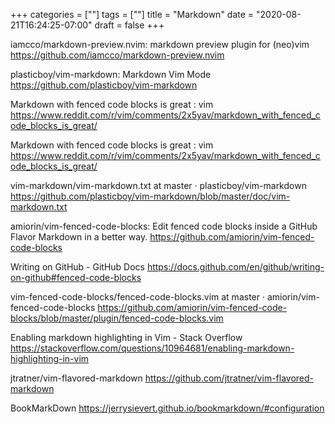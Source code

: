 +++
categories = [""]
tags = [""]
title = "Markdown"
date = "2020-08-21T16:24:25-07:00"
draft = false
+++

iamcco/markdown-preview.nvim: markdown preview plugin for (neo)vim
https://github.com/iamcco/markdown-preview.nvim

plasticboy/vim-markdown: Markdown Vim Mode
https://github.com/plasticboy/vim-markdown

Markdown with fenced code blocks is great : vim
https://www.reddit.com/r/vim/comments/2x5yav/markdown_with_fenced_code_blocks_is_great/

Markdown with fenced code blocks is great : vim
https://www.reddit.com/r/vim/comments/2x5yav/markdown_with_fenced_code_blocks_is_great/

vim-markdown/vim-markdown.txt at master · plasticboy/vim-markdown
https://github.com/plasticboy/vim-markdown/blob/master/doc/vim-markdown.txt

amiorin/vim-fenced-code-blocks: Edit fenced code blocks inside a GitHub Flavor Markdown in a better way.
https://github.com/amiorin/vim-fenced-code-blocks

Writing on GitHub - GitHub Docs
https://docs.github.com/en/github/writing-on-github#fenced-code-blocks

vim-fenced-code-blocks/fenced-code-blocks.vim at master · amiorin/vim-fenced-code-blocks
https://github.com/amiorin/vim-fenced-code-blocks/blob/master/plugin/fenced-code-blocks.vim

Enabling markdown highlighting in Vim - Stack Overflow
https://stackoverflow.com/questions/10964681/enabling-markdown-highlighting-in-vim

jtratner/vim-flavored-markdown
https://github.com/jtratner/vim-flavored-markdown

BookMarkDown
https://jerrysievert.github.io/bookmarkdown/#configuration

